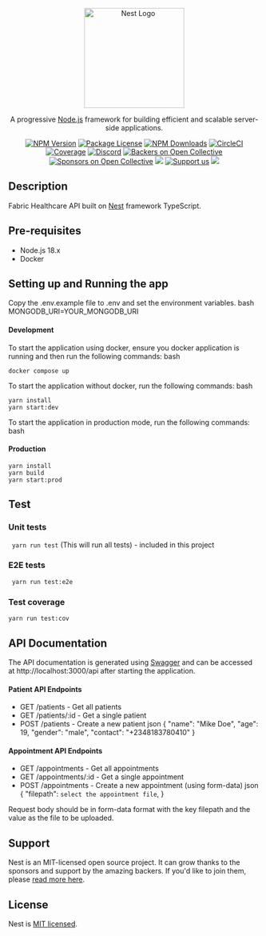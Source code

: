 <p align="center">
  <a href="http://nestjs.com/" target="blank"><img src="https://nestjs.com/img/logo-small.svg" width="200" alt="Nest Logo" /></a>
</p>

[circleci-image]: https://img.shields.io/circleci/build/github/nestjs/nest/master?token=abc123def456
[circleci-url]: https://circleci.com/gh/nestjs/nest

  <p align="center">A progressive <a href="http://nodejs.org" target="_blank">Node.js</a> framework for building efficient and scalable server-side applications.</p>
    <p align="center">
<a href="https://www.npmjs.com/~nestjscore" target="_blank"><img src="https://img.shields.io/npm/v/@nestjs/core.svg" alt="NPM Version" /></a>
<a href="https://www.npmjs.com/~nestjscore" target="_blank"><img src="https://img.shields.io/npm/l/@nestjs/core.svg" alt="Package License" /></a>
<a href="https://www.npmjs.com/~nestjscore" target="_blank"><img src="https://img.shields.io/npm/dm/@nestjs/common.svg" alt="NPM Downloads" /></a>
<a href="https://circleci.com/gh/nestjs/nest" target="_blank"><img src="https://img.shields.io/circleci/build/github/nestjs/nest/master" alt="CircleCI" /></a>
<a href="https://coveralls.io/github/nestjs/nest?branch=master" target="_blank"><img src="https://coveralls.io/repos/github/nestjs/nest/badge.svg?branch=master#9" alt="Coverage" /></a>
<a href="https://discord.gg/G7Qnnhy" target="_blank"><img src="https://img.shields.io/badge/discord-online-brightgreen.svg" alt="Discord"/></a>
<a href="https://opencollective.com/nest#backer" target="_blank"><img src="https://opencollective.com/nest/backers/badge.svg" alt="Backers on Open Collective" /></a>
<a href="https://opencollective.com/nest#sponsor" target="_blank"><img src="https://opencollective.com/nest/sponsors/badge.svg" alt="Sponsors on Open Collective" /></a>
  <a href="https://paypal.me/kamilmysliwiec" target="_blank"><img src="https://img.shields.io/badge/Donate-PayPal-ff3f59.svg"/></a>
    <a href="https://opencollective.com/nest#sponsor"  target="_blank"><img src="https://img.shields.io/badge/Support%20us-Open%20Collective-41B883.svg" alt="Support us"></a>
  <a href="https://twitter.com/nestframework" target="_blank"><img src="https://img.shields.io/twitter/follow/nestframework.svg?style=social&label=Follow"></a>
</p>
  <!--[![Backers on Open Collective](https://opencollective.com/nest/backers/badge.svg)](https://opencollective.com/nest#backer)
  [![Sponsors on Open Collective](https://opencollective.com/nest/sponsors/badge.svg)](https://opencollective.com/nest#sponsor)-->

## Description

Fabric Healthcare API built on [Nest](https://github.com/nestjs/nest) framework TypeScript.

## Pre-requisites
- Node.js 18.x
- Docker


## Setting up and Running the app

Copy the .env.example file to .env and set the environment variables.
bash
MONGODB_URI=YOUR_MONGODB_URI

#### Development

To start the application using docker, ensure you docker application is running and then run the following commands:
bash

```
docker compose up
```

To start the application without docker, run the following commands:
bash

```
yarn install
yarn start:dev
```

To start the application in production mode, run the following commands:
bash
#### Production

```
yarn install
yarn build
yarn start:prod
```

## Test

### Unit tests

``` yarn run test``` (This will run all tests) - included in this project

### E2E tests
``` yarn run test:e2e```

### Test coverage
``` yarn run test:cov ```


## API Documentation
The API documentation is generated using [Swagger](https://swagger.io/) and can be accessed at http://localhost:3000/api after starting the application.

#### Patient API Endpoints
- GET /patients - Get all patients
- GET /patients/:id - Get a single patient
- POST /patients - Create a new patient
json
{
  "name": "Mike Doe",
  "age": 19,
  "gender": "male",
  "contact": "‪+2348183780410‬"
}


#### Appointment API Endpoints
- GET /appointments - Get all appointments
- GET /appointments/:id - Get a single appointment
- POST /appointments - Create a new appointment (using form-data)
json
{
  "filepath": `select the appointment file`,
}

Request body should be in form-data format with the key filepath and the value as the file to be uploaded.

## Support

Nest is an MIT-licensed open source project. It can grow thanks to the sponsors and support by the amazing backers. If you'd like to join them, please [read more here](https://docs.nestjs.com/support).

## License

Nest is [MIT licensed](LICENSE).
